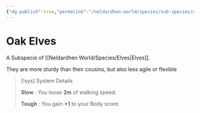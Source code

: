 ```yaml
---
{"dg-publish":true,"permalink":"/neldardhen-world/species/sub-species/oak-elves/"}
---
```


# Oak Elves
A Subspecie of [[Neldardhen World/Species/Elves\|Elves]].

They are more sturdy than their cousins, but also less agile or flexible

> [!sys] System Details
>
> **Slow** :  You loose **2m** of walking speed.
>
> **Tough** : You gain **+1** to your Body score.